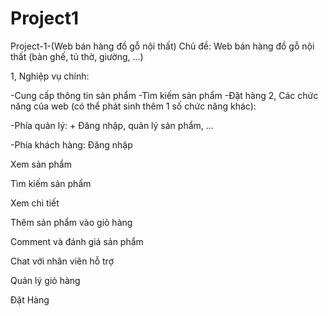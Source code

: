 # Project1
Project-1-(Web bán hàng đồ gỗ nội thất)
Chủ đề: Web bán hàng đồ gỗ nội thất (bàn ghế, tủ thờ, giường, ...)

1, Nghiệp vụ chính:

-Cung cấp thông tin sản phẩm
-Tìm kiếm sản phẩm
-Đặt hàng
2, Các chức năng của web (có thể phát sinh thêm 1 số chức năng khác):

-Phía quản lý: + Đăng nhập, quản lý sản phẩm, ...

-Phía khách hàng:
  Đăng nhập
  
  Xem sản phẩm
  
  Tìm kiếm sản phẩm
  
  Xem chi tiết
  
  Thêm sản phẩm vào giỏ hàng
  
  Comment và đánh giá sản phẩm
  
  Chat với nhân viên hỗ trợ
  
  Quản lý giỏ hàng
  
  Đặt Hàng
